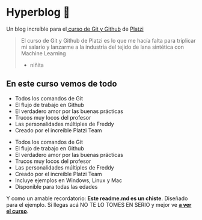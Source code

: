 # Hyperblog 💚

Un blog increíble para el[ curso de Git y Github](https://platzi.com/cursos/git-github/ " curso de Git y Github") de [Platzi](https://platzi.com/ "Platzi")

> El curso de Git y Github de Platzi es lo que me hacía falta para triplicar mi salario y lanzarme a la industria del tejido de lana sintética con Machine Learning
>
> - niñita

## En este curso vemos de todo

- Todos los comandos de Git
- El flujo de trabajo en Github
- El verdadero amor por las buenas prácticas
- Trucos muy locos del profesor
- Las personalidades múltiples de Freddy
- Creado por el increible Platzi Team

* Todos los comandos de Git
* El flujo de trabajo en Github
* El verdadero amor por las buenas prácticas
* Trucos muy locos del profesor
* Las personalidades múltiples de Freddy
* Creado por el increible Platzi Team
* Incluye ejemplos en Windows, Linux y Mac
* Disponible para todas las edades

Y como un amable recordatorio: **Este readme.md es un chiste**. Diseñado para el ejemplo. Si llegas acá NO TE LO TOMES EN SERIO y mejor ve [**a ver el curso**](https://platzi.com/cursos/git-github/ "a ver el curso").
